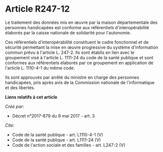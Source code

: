 # Article R247-12

Le traitement des données mis en œuvre par la maison départementale des personnes handicapées est conforme aux référentiels
d'interopérabilité élaborés par la caisse nationale de solidarité pour l'autonomie. 

Ces référentiels d'interopérabilité constituent le cadre fonctionnel et de sécurité permettant la mise en œuvre progressive
du système d'information commun prévu à l'article L. 247-2. Ils sont établis en lien avec le groupement visé à l'article L.
1111-24 du code de la santé publique et sont conformes aux référentiels élaborés par ce groupement en application de
l'article L. 1110-4-1 du même code. 

Ils sont approuvés par arrêté du ministre en charge des personnes handicapées, pris après avis de la Commission nationale de
l'informatique et des libertés.

**Liens relatifs à cet article**

_Créé par_:

  - Décret n°2017-879 du 9 mai 2017 - art. 3

_Cite_:

  - Code de la santé publique - art. L1110-4-1 (V)
  - Code de la santé publique - art. L1111-24 (V)
  - Code de l'action sociale et des familles - art. L247-2 (V)
